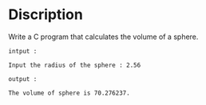 # Discription

Write a C program that calculates the volume of a sphere.

	intput : 

	Input the radius of the sphere : 2.56

	output : 

	The volume of sphere is 70.276237.
